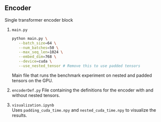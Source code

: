 ## Encoder

Single transformer encoder block

1. `main.py`
   ```sh
   python main.py \
      --batch_size=64 \
      --num_batches=50 \
      --max_seq_len=1024 \
      --embed_dim=768 \
      --device=cuda \
      --use_nested_tensor # Remove this to use padded tensors
   ```
   Main file that runs the benchmark experiment on nested and padded tensors on the GPU.

1. `encoderDef.py`
   File containing the definitions for the encoder with and without nested tensors.

1. `visualization.ipynb`  
   Uses `padding_cuda_time.npy` and `nested_cuda_time.npy` to visualize the results.
